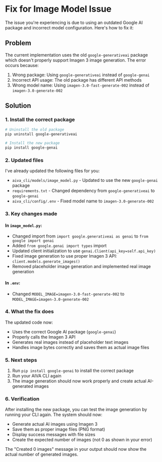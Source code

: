 # Fix for Image Model Issue

The issue you're experiencing is due to using an outdated Google AI package and incorrect model configuration. Here's how to fix it:

## Problem

The current implementation uses the old `google-generativeai` package which doesn't properly support Imagen 3 image generation. The error occurs because:

1. Wrong package: Using `google-generativeai` instead of `google-genai`
2. Incorrect API usage: The old package has different API methods
3. Wrong model name: Using `imagen-3.0-fast-generate-002` instead of `imagen-3.0-generate-002`

## Solution

### 1. Install the correct package

```bash
# Uninstall the old package
pip uninstall google-generativeai

# Install the new package
pip install google-genai
```

### 2. Updated files

I've already updated the following files for you:

- `aiva_cli/models/image_model.py` - Updated to use the new `google-genai` package
- `requirements.txt` - Changed dependency from `google-generativeai` to `google-genai`
- `aiva_cli/config/.env` - Fixed model name to `imagen-3.0-generate-002`

### 3. Key changes made

#### In `image_model.py`:

- Changed import from `import google.generativeai as genai` to `from google import genai`
- Added `from google.genai import types` import
- Updated client initialization to use `genai.Client(api_key=self.api_key)`
- Fixed image generation to use proper Imagen 3 API: `client.models.generate_images()`
- Removed placeholder image generation and implemented real image generation

#### In `.env`:

- Changed `MODEL_IMAGE=imagen-3.0-fast-generate-002` to `MODEL_IMAGE=imagen-3.0-generate-002`

### 4. What the fix does

The updated code now:

- Uses the correct Google AI package (`google-genai`)
- Properly calls the Imagen 3 API
- Generates real images instead of placeholder text images
- Handles image bytes correctly and saves them as actual image files

### 5. Next steps

1. Run `pip install google-genai` to install the correct package
2. Run your AIVA CLI again
3. The image generation should now work properly and create actual AI-generated images

### 6. Verification

After installing the new package, you can test the image generation by running your CLI again. The system should now:

- Generate actual AI images using Imagen 3
- Save them as proper image files (PNG format)
- Display success messages with file sizes
- Create the expected number of images (not 0 as shown in your error)

The "Created 0 images" message in your output should now show the actual number of generated images.
